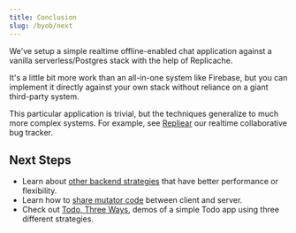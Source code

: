 ```yaml
---
title: Conclusion
slug: /byob/next
---
```


We've setup a simple realtime offline-enabled chat application against a vanilla serverless/Postgres stack with the help of Replicache.

It's a little bit more work than an all-in-one system like Firebase, but you can implement it directly against your own stack without reliance on a giant third-party system.

This particular application is trivial, but the techniques generalize to much more complex systems. For example, see [Repliear](https://repliear.herokuapp.com/) our realtime collaborative bug tracker.

## Next Steps

- Learn about [other backend strategies](/strategies/overview) that have better performance or flexibility.
- Learn how to [share mutator code](/howto/share-mutators) between client and server.
- Check out [Todo, Three Ways](/examples/todo), demos of a simple Todo app using three different strategies.
